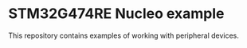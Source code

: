 # STM32G474RE Nucleo example

This repository contains examples of working with peripheral devices.

